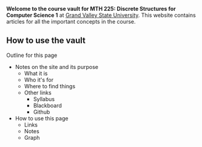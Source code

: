 **Welcome to the course vault for MTH 225: Discrete Structures for Computer Science 1** at [Grand Valley State University](http://www.gvsu.edu). This website contains articles for all the important concepts in the course. 

## How to use the vault






Outline for this page 

- Notes on the site and its purpose 
	- What it is 
	- Who it's for 
	- Where to find things
	- Other links
		- Syllabus
		- Blackboard 
		- Github
- How to use this page 
	- Links
	- Notes
	- Graph
